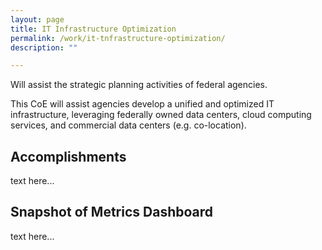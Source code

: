 ```yaml
---
layout: page
title: IT Infrastructure Optimization
permalink: /work/it-tnfrastructure-optimization/
description: ""

---
```


<div class="deck">Will assist the strategic planning activities of federal agencies.</div>

This CoE will assist agencies develop a unified and optimized IT infrastructure, leveraging federally owned data centers, cloud computing services, and commercial data centers (e.g. co-location).

## Accomplishments
text here...

## Snapshot of Metrics Dashboard
text here...


